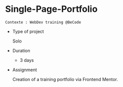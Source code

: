 # Single-Page-Portfolio
    Contexte : WebDev training @BeCode

* Type of project

    Solo

* Duration

    * 3 days

* Assignment

    Creation of a training portfolio via Frontend Mentor.

